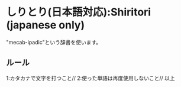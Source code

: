 # しりとり(日本語対応):Shiritori (japanese only)
"mecab-ipadic"という辞書を使います。

## ルール
1:カタカナで文字を打つこと//
2:使った単語は再度使用しないこと//
以上
